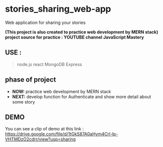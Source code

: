 # stories_sharing_web-app
Web application for sharing your stories

**(This project is also created to practice web development by MERN stack)**
**project source for practice : YOUTUBE channel JavaScript Mastery**


## USE :
>node.js
>react
>MongoDB
>Express


## phase of project
* **NOW:**
practice web development by MERN stack
* **NEXT:**
develop function for Authenticate and show more detail about some story


## DEMO
You can see a clip of demo at this link : https://drive.google.com/file/d/1tGkS87A0aHym4Crl-lp-VHTMDzO2cdrr/view?usp=sharing
